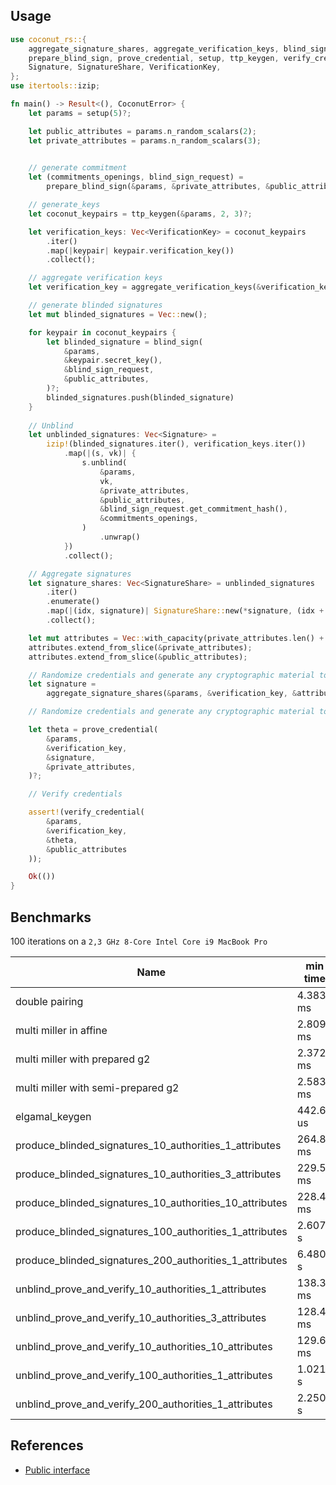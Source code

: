 ## Usage

```rust
use coconut_rs::{
    aggregate_signature_shares, aggregate_verification_keys, blind_sign, elgamal_keygen,
    prepare_blind_sign, prove_credential, setup, ttp_keygen, verify_credential, CoconutError,
    Signature, SignatureShare, VerificationKey,
};
use itertools::izip;

fn main() -> Result<(), CoconutError> {
    let params = setup(5)?;

    let public_attributes = params.n_random_scalars(2);
    let private_attributes = params.n_random_scalars(3);
    

    // generate commitment
    let (commitments_openings, blind_sign_request) =
        prepare_blind_sign(&params, &private_attributes, &public_attributes)?;

    // generate_keys
    let coconut_keypairs = ttp_keygen(&params, 2, 3)?;

    let verification_keys: Vec<VerificationKey> = coconut_keypairs
        .iter()
        .map(|keypair| keypair.verification_key())
        .collect();

    // aggregate verification keys
    let verification_key = aggregate_verification_keys(&verification_keys, Some(&[1,2,3]))?;

    // generate blinded signatures
    let mut blinded_signatures = Vec::new();

    for keypair in coconut_keypairs {
        let blinded_signature = blind_sign(
            &params,
            &keypair.secret_key(),
            &blind_sign_request,
            &public_attributes,
        )?;
        blinded_signatures.push(blinded_signature)
    }
    
    // Unblind
    let unblinded_signatures: Vec<Signature> =
        izip!(blinded_signatures.iter(), verification_keys.iter())
            .map(|(s, vk)| {
                s.unblind(
                    &params,
                    vk,
                    &private_attributes,
                    &public_attributes,
                    &blind_sign_request.get_commitment_hash(),
                    &commitments_openings,
                )
                    .unwrap()
            })
            .collect();

    // Aggregate signatures
    let signature_shares: Vec<SignatureShare> = unblinded_signatures
        .iter()
        .enumerate()
        .map(|(idx, signature)| SignatureShare::new(*signature, (idx + 1) as u64))
        .collect();

    let mut attributes = Vec::with_capacity(private_attributes.len() + public_attributes.len());
    attributes.extend_from_slice(&private_attributes);
    attributes.extend_from_slice(&public_attributes);

    // Randomize credentials and generate any cryptographic material to verify them
    let signature =
        aggregate_signature_shares(&params, &verification_key, &attributes, &signature_shares)?;

    // Randomize credentials and generate any cryptographic material to verify them

    let theta = prove_credential(
        &params,
        &verification_key,
        &signature,
        &private_attributes,
    )?;

    // Verify credentials

    assert!(verify_credential(
        &params,
        &verification_key,
        &theta,
        &public_attributes
    ));

    Ok(())
}
```

## Benchmarks

100 iterations on a `2,3 GHz 8-Core Intel Core i9 MacBook Pro`

| Name                                                    | min time  | mean time | max time  |
| ------------------------------------------------------- | --------- | --------- | --------- |
| double pairing                                          | 4.3830 ms | 4.4139 ms | 4.4463 ms |
| multi miller in affine                                  | 2.8097 ms | 2.8164 ms | 2.8235 ms |
| multi miller with prepared g2                           | 2.3726 ms | 2.3762 ms | 2.3800 ms |
| multi miller with semi-prepared g2                      | 2.5839 ms | 2.5913 ms | 2.6007 ms |
| elgamal_keygen                                          | 442.61 us | 446.98 us | 452.76 us |
| produce_blinded_signatures_10_authorities_1_attributes  | 264.89 ms | 265.54 ms | 266.27 ms |
| produce_blinded_signatures_10_authorities_3_attributes  | 229.57 ms | 231.00 ms | 232.50 ms |
| produce_blinded_signatures_10_authorities_10_attributes | 228.46 ms | 229.67 ms | 230.91 ms |
| produce_blinded_signatures_100_authorities_1_attributes | 2.6077 s  | 2.6182 s  | 2.6290 s  |
| produce_blinded_signatures_200_authorities_1_attributes | 6.4803 s  | 6.5419 s  | 6.6024 s  |
| unblind_prove_and_verify_10_authorities_1_attributes    | 138.32 ms | 140.18 ms | 142.06 ms |
| unblind_prove_and_verify_10_authorities_3_attributes    | 128.43 ms | 128.95 ms | 129.53 ms |
| unblind_prove_and_verify_10_authorities_10_attributes   | 129.69 ms | 130.46 ms | 131.37 ms |
| unblind_prove_and_verify_100_authorities_1_attributes   | 1.0216 s  | 1.0237 s  | 1.0261 s  |
| unblind_prove_and_verify_200_authorities_1_attributes   | 2.2503 s  | 2.2621 s  | 2.2740 s  |


## References

+ [Public interface](https://github.com/asonnino/coconut/blob/master/coconut/scheme.py)